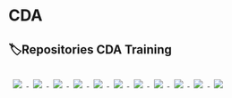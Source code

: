 # CDA

##  :label:Repositories CDA Training 
<a href="https://github.com/Aestorgs/veterinaire">
  <img align="center" style="margin:1rem 0.5rem" src="https://github-readme-stats.vercel.app/api/pin/?username=Aestorgs&repo=veterinaire&title_color=ffffff&text_color=c9cacc&icon_color=4AB197&bg_color=1A2B34" />
  
  <a href="https://github.com/Aestorgs/pokedex">
  <img align="center" style="margin:1rem 0.5rem" src="https://github-readme-stats.vercel.app/api/pin/?username=Aestorgs&repo=pokedex&title_color=ffffff&text_color=c9cacc&icon_color=4AB197&bg_color=1A2B34" />
</a>

<a href="https://github.com/Aestorgs/eleves">
  <img align="center" style="margin:1rem 0.5rem" src="https://github-readme-stats.vercel.app/api/pin/?username=Aestorgs&repo=eleves&title_color=ffffff&text_color=c9cacc&icon_color=4AB197&bg_color=1A2B34" />
</a>

<a href="https://github.com/Aestorgs/textarea">
  <img align="center" style="margin:1rem 0.5rem" src="https://github-readme-stats.vercel.app/api/pin/?username=Aestorgs&repo=textarea&title_color=ffffff&text_color=c9cacc&icon_color=4AB197&bg_color=1A2B34" />
</a>

<a href="https://github.com/Aestorgs/ReactjsPokemon">
  <img align="center" style="margin:1rem 0.5rem" src="https://github-readme-stats.vercel.app/api/pin/?username=Aestorgs&repo=ReactjsPokemon&title_color=ffffff&text_color=c9cacc&icon_color=4AB197&bg_color=1A2B34" />
</a>
  
<a href="https://github.com/Aestorgs/film">
  <img align="center" style="margin:1rem 0.5rem" src="https://github-readme-stats.vercel.app/api/pin/?username=Aestorgs&repo=film&title_color=ffffff&text_color=c9cacc&icon_color=4AB197&bg_color=1A2B34" />
</a>


<a href="https://github.com/Aestorgs/film-backend">
  <img align="center" style="margin:1rem 0.5rem" src="https://github-readme-stats.vercel.app/api/pin/?username=Aestorgs&repo=film-backend&title_color=ffffff&text_color=c9cacc&icon_color=4AB197&bg_color=1A2B34" />
</a>


<a href="https://github.com/Aestorgs/trigger">
  <img align="center" style="margin:1rem 0.5rem" src="https://github-readme-stats.vercel.app/api/pin/?username=Aestorgs&repo=trigger&title_color=ffffff&text_color=c9cacc&icon_color=4AB197&bg_color=1A2B34" />
</a>

<a href="https://github.com/Aestorgs/MongoDB-Ex1">
  <img align="center" style="margin:1rem 0.5rem" src="https://github-readme-stats.vercel.app/api/pin/?username=Aestorgs&repo=MongoDB-Ex1&title_color=ffffff&text_color=c9cacc&icon_color=4AB197&bg_color=1A2B34" />
</a>

<a href="https://github.com/Aestorgs/sql-ex1">
  <img align="center" style="margin:1rem 0.5rem" src="https://github-readme-stats.vercel.app/api/pin/?username=Aestorgs&repo=sql-ex1&title_color=ffffff&text_color=c9cacc&icon_color=4AB197&bg_color=1A2B34" />
</a>


<a href="https://github.com/Aestorgs/VeterinaireFront-Back">
 <img align="center" style="margin:1rem 0.5rem" src="https://github-readme-stats.vercel.app/api/pin/?username=Aestorgs&repo=VeterinaireFront-Back&title_color=ffffff&text_color=c9cacc&icon_color=4AB197&bg_color=1A2B34" />
</a>


  
